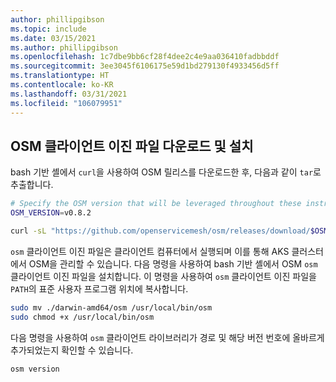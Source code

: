 ```yaml
---
author: phillipgibson
ms.topic: include
ms.date: 03/15/2021
ms.author: phillipgibson
ms.openlocfilehash: 1c7dbe9bb6cf28f4dee2c4e9aa036410fadbbddf
ms.sourcegitcommit: 3ee3045f6106175e59d1bd279130f4933456d5ff
ms.translationtype: HT
ms.contentlocale: ko-KR
ms.lasthandoff: 03/31/2021
ms.locfileid: "106079951"
---
```

## <a name="download-and-install-the-osm-client-binary"></a>OSM 클라이언트 이진 파일 다운로드 및 설치

bash 기반 셸에서 `curl`을 사용하여 OSM 릴리스를 다운로드한 후, 다음과 같이 `tar`로 추출합니다.

```bash
# Specify the OSM version that will be leveraged throughout these instructions
OSM_VERSION=v0.8.2

curl -sL "https://github.com/openservicemesh/osm/releases/download/$OSM_VERSION/osm-$OSM_VERSION-darwin-amd64.tar.gz" | tar -vxzf -
```

`osm` 클라이언트 이진 파일은 클라이언트 컴퓨터에서 실행되며 이를 통해 AKS 클러스터에서 OSM을 관리할 수 있습니다. 다음 명령을 사용하여 bash 기반 셸에서 OSM `osm` 클라이언트 이진 파일을 설치합니다. 이 명령을 사용하여 `osm` 클라이언트 이진 파일을 `PATH`의 표준 사용자 프로그램 위치에 복사합니다.

```bash
sudo mv ./darwin-amd64/osm /usr/local/bin/osm
sudo chmod +x /usr/local/bin/osm
```

다음 명령을 사용하여 `osm` 클라이언트 라이브러리가 경로 및 해당 버전 번호에 올바르게 추가되었는지 확인할 수 있습니다.

```
osm version
```
